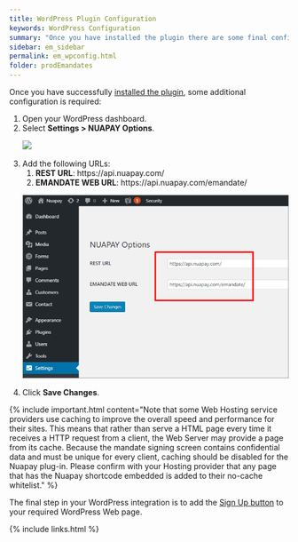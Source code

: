 ```yaml
---
title: WordPress Plugin Configuration
keywords: WordPress Configuration
summary: "Once you have installed the plugin there are some final configuration steps required to complete the integration."
sidebar: em_sidebar
permalink: em_wpconfig.html
folder: prodEmandates
---
```


Once you have successfully <a href="em_wpinstall.html">installed the plugin</a>, some additional configuration is required:


<ol>
	<li value="1">Open your WordPress dashboard.</li>
	<li value="2">Select <b>Settings &gt; NUAPAY&#160;Options</b>.</li>
	<p>
		<img src="images/wp_config1.png" style="width: 408;height: 449;" />
	</p>
	<li value="3">Add the following URLs:<ol>
			<li value="1">
				<b>REST URL</b>: https://api.nuapay.com/</li>
			<li value="2">
				<b>EMANDATE WEB URL</b>: https://api.nuapay.com/emandate/</li>
		</ol>
	</li>
	<p>
		<img src="images/wp_config2.png" style="width: 500;height: 331;" />
	</p>
	<li style="font-weight: normal;" value="4">Click <b>Save Changes</b>.</li>
</ol>


{% include important.html content="Note that some Web Hosting service providers use caching to improve the overall speed and performance for their sites. This means that rather than serve a HTML page every time it receives a HTTP request from a client, the Web Server may provide a page from its cache. Because the mandate signing screen contains confidential data and must be unique for every client,  caching should be disabled for the Nuapay plug-in. Please confirm with your Hosting provider that any page that has the Nuapay shortcode embedded is added to their no-cache whitelist." %}


The final step in your WordPress integration is to add the [Sign Up button](em_wppagesetup.html) to your required WordPress Web page.


{% include links.html %}
